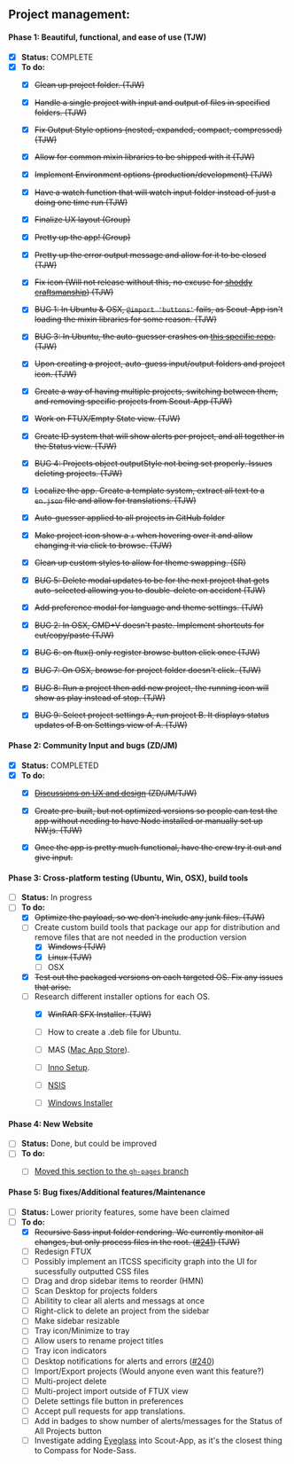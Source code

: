 ## Project management:


#### **Phase 1**: Beautiful, functional, and ease of use (TJW)

* [x] **Status:** COMPLETE
* [x] **To do:**
  * [x] ~~Clean up project folder. (TJW)~~
  * [x] ~~Handle a single project with input and output of files in specified folders. (TJW)~~
  * [x] ~~Fix Output Style options (nested, expanded, compact, compressed) (TJW)~~
  * [x] ~~Allow for common mixin libraries to be shipped with it (TJW)~~
  * [x] ~~Implement Environment options (production/development) (TJW)~~
  * [x] ~~Have a watch function that will watch input folder instead of just a doing one time run (TJW)~~
  * [x] ~~Finalize UX layout (Group)~~
  * [x] ~~Pretty up the app! (Group)~~
  * [x] ~~Pretty up the error output message and allow for it to be closed (TJW)~~
  * [x] ~~Fix icon (Will not release without this, no excuse for [shoddy craftsmanship](http://giant.gfycat.com/VigorousPointedAnteater.gif)) (TJW)~~
  * [x] ~~BUG 1: In Ubuntu & OSX, `@import 'buttons'` fails, as Scout-App isn't loading the mixin libraries for some reason. (TJW)~~
  * [x] ~~BUG 3: In Ubuntu, the auto-guesser crashes on [this specific repo](https://github.com/UniversalGUI/UniversalGUI.github.io). (TJW)~~
  * [x] ~~Upon creating a project, auto-guess input/output folders and project icon. (TJW)~~
  * [x] ~~Create a way of having multiple projects, switching between them, and removing specific projects from Scout-App (TJW)~~
  * [x] ~~Work on FTUX/Empty State view. (TJW)~~
  * [x] ~~Create ID system that will show alerts per project, and all together in the Status view. (TJW)~~
  * [x] ~~BUG 4: Projects object outputStyle not being set properly. Issues deleting projects. (TJW)~~
  * [x] ~~Localize the app. Create a template system, extract all text to a `en.json` file and allow for translations. (TJW)~~
  * [x] ~~Auto-guesser applied to all projects in GitHub folder~~
  * [x] ~~Make project icon show a `+` when hovering over it and allow changing it via click to browse. (TJW)~~
  * [x] ~~Clean up custom styles to allow for theme swapping. (SR)~~
  * [x] ~~BUG 5: Delete modal updates to be for the next project that gets auto-selected allowing you to double-delete on accident (TJW)~~
  * [x] ~~Add preference modal for language and theme settings. (TJW)~~
  * [x] ~~BUG 2: In OSX, CMD+V doesn't paste. Implement shortcuts for cut/copy/paste (TJW)~~
  * [x] ~~BUG 6: on ftux() only register browse button click once (TJW)~~
  * [x] ~~BUG 7: On OSX, browse for project folder doesn't click. (TJW)~~
  * [x] ~~BUG 8: Run a project then add new project, the running icon will show as play instead of stop. (TJW)~~
  * [x] ~~BUG 9: Select project settings A, run project B. It displays status updates of B on Settings view of A. (TJW)~~


#### **Phase 2:** Community Input and bugs (ZD/JM)

* [x] **Status:** COMPLETED
* [x] **To do:**
  * [x] ~~[Discussions on UX and design](https://github.com/mhs/scout-app/issues/186) (ZD/JM/TJW)~~
  * [x] ~~Create pre-built, but not optimized versions so people can test the app without needing to have Node installed or manually set up NW.js. (TJW)~~
  * [x] ~~Once the app is pretty much functional, have the crew try it out and give input.~~


#### **Phase 3:** Cross-platform testing (Ubuntu, Win, OSX), build tools

* [ ] **Status:** In progress
* [ ] **To do:**
  * [x] ~~Optimize the payload, so we don't include any junk files. (TJW)~~
  * [ ] Create custom build tools that package our app for distribution and remove files that are not needed in the production version
    * [x] ~~Windows (TJW)~~
    * [x] ~~Linux (TJW)~~
    * [ ] OSX
  * [x] ~~Test out the packaged versions on each targeted OS. Fix any issues that arise.~~
  * [ ] Research different installer options for each OS.
    * [x] ~~WinRAR SFX Installer. (TJW)~~
    * [ ] How to create a .deb file for Ubuntu.
    * [ ] MAS ([Mac App Store](https://github.com/nwjs/nw.js/wiki/Mac-App-Store-(MAS)-Submission-Guideline)).
    * [ ] [Inno Setup](http://www.jrsoftware.org/isinfo.php).
    * [ ] [NSIS](http://nsis.sourceforge.net/Main_Page)
    * [ ] [Windows Installer](https://msdn.microsoft.com/en-us/library/cc185688%28VS.85%29.aspx)


#### **Phase 4:** New Website

* [ ] **Status:** Done, but could be improved
* [ ] **To do:**
  * [ ] [Moved this section to the `gh-pages` branch](https://github.com/TheJaredWilcurt/scout-app/tree/gh-pages)


#### **Phase 5:** Bug fixes/Additional features/Maintenance

* [ ] **Status:** Lower priority features, some have been claimed
* [ ] **To do:**
  * [x] ~~Recursive Sass input folder rendering. We currently monitor all changes, but only process files in the root. ([#241](https://github.com/mhs/scout-app/issues/241)) (TJW)~~
  * [ ] Redesign FTUX
  * [ ] Possibly implement an ITCSS specificity graph into the UI for sucessfully outputted CSS files
  * [ ] Drag and drop sidebar items to reorder (HMN)
  * [ ] Scan Desktop for projects folders
  * [ ] Abilitity to clear all alerts and messags at once
  * [ ] Right-click to delete an project from the sidebar
  * [ ] Make sidebar resizable
  * [ ] Tray icon/Minimize to tray
  * [ ] Allow users to rename project titles
  * [ ] Tray icon indicators
  * [ ] Desktop notifications for alerts and errors ([#240](https://github.com/mhs/scout-app/issues/240))
  * [ ] Import/Export projects (Would anyone even want this feature?)
  * [ ] Multi-project delete
  * [ ] Multi-project import outside of FTUX view
  * [ ] Delete settings file button in preferences
  * [ ] Accept pull requests for app translations.
  * [ ] Add in badges to show number of alerts/messages for the Status of All Projects button
  * [ ] Investigate adding [Eyeglass](https://github.com/sass-eyeglass/eyeglass) into Scout-App, as it's the closest thing to Compass for Node-Sass.

